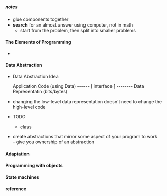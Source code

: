 
##### notes  
  * glue components together  
  * **search** for an almost answer using computer, not in math  
    - start from the problem, then split into smaller problems

#### The Elements of Programming  
  * 


#### Data Abstraction  
  * Data Abstraction Idea  

    Application Code (using Data) 
    ------ [ interface ] --------
    Data Representatin (bits/bytes)  

  * changing the low-level data representation doesn't need to change the high-level code 


  * TODO  
    - class  

  *  create abstractions that mirror some aspect of your program to work  
    - give you ownership of an abstraction  



#### Adaptation  

#### Programming with objects  

#### State machines 






#### reference
